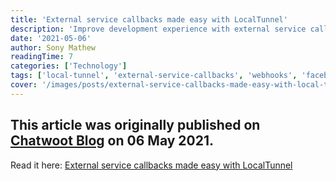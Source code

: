 ```yaml
---
title: 'External service callbacks made easy with LocalTunnel'
description: 'Improve development experience with external service callbacks from Facebook, Twitter, Twilio etc., using LocalTunnel.'
date: '2021-05-06'
author: Sony Mathew
readingTime: 7
categories: ['Technology']
tags: ['local-tunnel', 'external-service-callbacks', 'webhooks', 'facebook', 'twitter', 'app-development']
cover: '/images/posts/external-service-callbacks-made-easy-with-local-tunnel/local-tunnel-ts.png'
---
```


This article was originally published on [Chatwoot Blog](https://www.chatwoot.com/) on 06 May 2021.  
--    
Read it here: [External service callbacks made easy with LocalTunnel](https://www.chatwoot.com/blog/manage-external-service-callbacks-with-local-tunnel)
